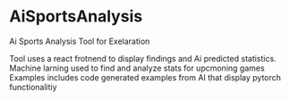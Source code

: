 # AiSportsAnalysis
Ai Sports Analysis Tool for Exelaration

Tool uses a react frotnend to display findings and Ai predicted statistics. Machine larning used to find and analyze stats for upcmoning games
Examples includes code generated examples from AI that display pytorch functionalitiy

